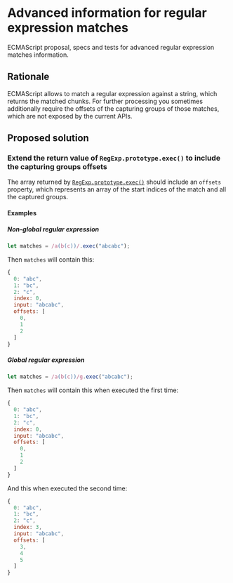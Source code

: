 # Advanced information for regular expression matches

ECMAScript proposal, specs and tests for advanced regular expression matches information.

## Rationale

ECMAScript allows to match a regular expression against a string, which returns the matched chunks. For further processing you sometimes additionally require the offsets of the capturing groups of those matches, which are not exposed by the current APIs.

## Proposed solution

### Extend the return value of `RegExp.prototype.exec()` to include the capturing groups offsets

The array returned by [`RegExp.prototype.exec()`](http://www.ecma-international.org/ecma-262/6.0/#sec-regexp.prototype.exec) should include an `offsets` property, which represents an array of the start indices of the match and all the captured groups.

#### Examples

##### Non-global regular expression

```javascript
let matches = /a(b(c))/.exec("abcabc");
```

Then `matches` will contain this:

```javascript
{
  0: "abc",
  1: "bc",
  2: "c",
  index: 0,
  input: "abcabc",
  offsets: [
    0,
    1
    2
  ]
}
```

##### Global regular expression

```javascript
let matches = /a(b(c))/g.exec("abcabc");
```

Then `matches` will contain this when executed the first time:

```javascript
{
  0: "abc",
  1: "bc",
  2: "c",
  index: 0,
  input: "abcabc",
  offsets: [
    0,
    1
    2
  ]
}
```

And this when executed the second time:

```javascript
{
  0: "abc",
  1: "bc",
  2: "c",
  index: 3,
  input: "abcabc",
  offsets: [
    3,
    4
    5
  ]
}
```
